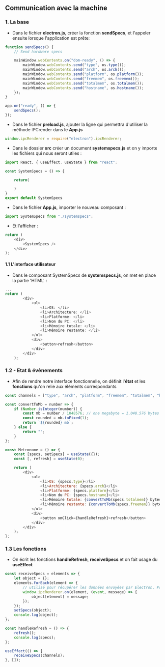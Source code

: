 ## Communication avec la machine

### 1. La base

-   Dans le fichier **electron.js**, créer la fonction **sendSpecs**, et l'appeler ensuite lorsque l'application est prête:

```javascript
function sendSpecs() {
    // Send hardware specs

    mainWindow.webContents.on("dom-ready", () => {
        mainWindow.webContents.send("type", os.type());
        mainWindow.webContents.send("arch", os.arch());
        mainWindow.webContents.send("platform", os.platform());
        mainWindow.webContents.send("freemem", os.freemem());
        mainWindow.webContents.send("totalmem", os.totalmem());
        mainWindow.webContents.send("hostname", os.hostname());
    });
}

app.on("ready", () => {
    sendSpecs();
});
```

-   Dans le fichier **preload.js**, ajouter la ligne qui permettra d'utiliser la méthode IPCrender dans le **App.js**

```javascript
window.ipcRenderer = require("electron").ipcRenderer;
```

-   Dans le dossier **src** créer un document **systemspecs.js** et on y importe les fichiers qui nous seront utiles :

```javascript
import React, { useEffect, useState } from "react";

const SystemSpecs = () => {

    return(

    )
}
export default SystemSpecs
```

-   Dans le fichier **App.js**, importer le nouveau composant :

```javascript
import SystemSpecs from "./systemspecs";
```

-   Et l'afficher :

```javascript
return (
    <div>
        <SystemSpecs />
    </div>
);
```

#### 1.1 L'interface utilisateur

-   Dans le composant SystemSpecs de **systemspecs.js**, on met en place la partie 'HTML' :

```javascript
...
return (
        <div>
            <ul>
                <li>OS: </li>
                <li>Architecture: </li>
                <li>Platforme: </li>
                <li>Nom du PC: </li>
                <li>Mémoire totale: </li>
                <li>Mémoire restante: </li>
            </ul>
            <div>
                <button>refresh</button>
            </div>
        </div>
    );
```

### 1.2 - Etat & évènements

-   Afin de rendre notre interface fonctionnelle, on définit l'**état** et les **fonctions** qu'on relie aux éléments correspondants

```javascript
const channels = ["type", "arch", "platform", "freemem", "totalmem", "hostname"];

const convertToMb = number => {
    if (Number.isInteger(number)) {
        const mb = number / 1048576; // one megabyte = 1.048.576 bytes
        const rounded = mb.toFixed(1);
        return `${rounded} mb`;
    } else {
        return "";
    }
};

const Metronome = () => {
    const [specs, setSpecs] = useState({});
    const [, refresh] = useState(0);

    return (
        <div>
            <ul>
                <li>OS: {specs.type}</li>
                <li>Architecture: {specs.arch}</li>
                <li>Platforme: {specs.platform}</li>
                <li>Nom du PC: {specs.hostname}</li>
                <li>Mémoire totale: {convertToMb(specs.totalmem)} bytes</li>
                <li>Mémoire restante: {convertToMb(specs.freemem)} bytes</li>
            </ul>
            <div>
                <button onClick={handleRefresh}>refresh</button>
            </div>
        </div>
    );
};
```

### 1.3 Les fonctions

-   On écrit les fonctions **handleRefresh**, **receiveSpecs** et on fait usage du **useEffect**

```javascript
const receiveSpecs = elements => {
    let object = {};
    elements.forEach(element => {
        // utilisé pour récupérer les données envoyées par Electron. Prend comme paramètre une string et un callback.
        window.ipcRenderer.on(element, (event, message) => {
            object[element] = message;
        });
    });
    setSpecs(object);
    console.log(object);
};

const handleRefresh = () => {
    refresh();
    console.log(specs);
};

useEffect(() => {
    receiveSpecs(channels);
}, []);
```
